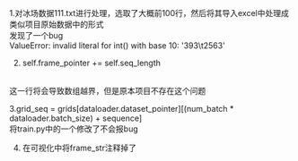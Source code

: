 

1.对冰场数据111.txt进行处理，选取了大概前100行，然后将其导入excel中处理成类似项目原始数据中的形式
</br>
发现了一个bug
</br>
ValueError: invalid literal for int() with base 10: '393\t2563'

2. self.frame_pointer += self.seq_length
<br>
这一行将会导致数组越界，但是原本项目不存在这个问题

3.grid_seq = grids[dataloader.dataset_pointer][(num_batch * dataloader.batch_size) + sequence]
 <br>
 将train.py中的一个修改了不会报bug
 
4. 在可视化中将frame_str注释掉了


